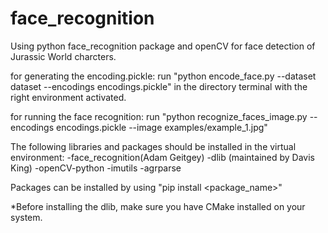# face_recognition
 Using python face_recognition package and openCV for face detection of Jurassic World charcters.

 for generating the encoding.pickle:
 run "python encode_face.py --dataset dataset --encodings encodings.pickle" in the directory terminal with the right environment activated.

 for running the face recognition:
 run  "python recognize_faces_image.py --encodings encodings.pickle --image examples/example_1.jpg"

The following libraries and packages should be installed in the virtual environment:
-face_recognition(Adam Geitgey)
-dlib (maintained by Davis King)
-openCV-python
-imutils
-agrparse

Packages can be installed by using "pip install <package_name>"

*Before installing the dlib, make sure you have CMake installed on your system.

